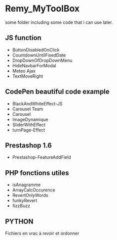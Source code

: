 # Remy_MyToolBox
some folder including some code that i can use later.

## JS function
* ButtonDisabledOnClick
* CountdownUntilFixedDate
* DropDownOfDropDownMenu
* HideNavbarForModal
* Meteo Ajax
* TextMoveRight


## CodePen beautiful code example
* BlackAndWhiteEffect-JS
* Carousel Team
* Carousel
* ImageDynamique
* SliderWithEffect
* turnPage-Effect


## Prestashop 1.6
* Prestashop-FeatureAddField


## PHP fonctions utiles
* isAnagramme
* ArrayCalcOccurence
* RevertOnlyWords
* funkyRevert
* fizzBuzz


## PYTHON
Fichiers en vrac à revoir et ordonner
